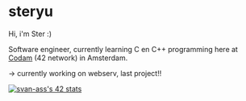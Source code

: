 # steryu
Hi, i'm Ster :)

Software engineer, currently learning C en C++ programming here at [<ins>Codam</ins>](https://www.codam.nl/en/) (42 network) in Amsterdam.

-> currently working on webserv, last project!!

[![svan-ass's 42 stats](https://badge42.vercel.app/api/v2/clfladlx3000608l58byc7e5w/stats?cursusId=21&coalitionId=58)](https://github.com/JaeSeoKim/badge42)
